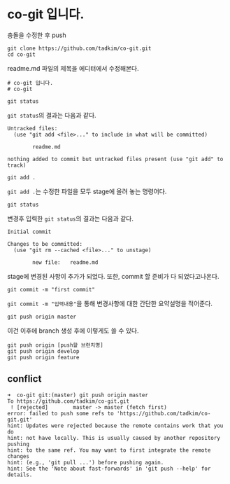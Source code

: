 # co-git 입니다.
충돌을 수정한 후 push

```
git clone https://github.com/tadkim/co-git.git
cd co-git
```

readme.md 파일의 제목을 에디터에서 수정해본다.

```
# co-git 입니다.
# co-git
```

```
git status
```
`git status`의 결과는 다음과 같다.
```
Untracked files:
  (use "git add <file>..." to include in what will be committed)

        readme.md

nothing added to commit but untracked files present (use "git add" to track)
```

```
git add .
```
`git add .`는 수정한 파일을 모두 stage에 올려 놓는 명령어다.

```
git status
```
변경후 입력한 `git status`의 결과는 다음과 같다.
```
Initial commit

Changes to be committed:
  (use "git rm --cached <file>..." to unstage)

        new file:   readme.md
```
stage에 변경된 사항이 추가가 되었다. 또한, commit 할 준비가 다 되었다고나온다.

```
git commit -m "first commit"
```
`git commit -m "입력내용"`을 통해 변경사항에 대한 간단한 요약설명을 적어준다. 


```
git push origin master
```
이건 이후에 branch 생성 후에 이렇게도 쓸 수 있다.

```
git push origin [push할 브런치명]
git push origin develop
git push origin feature
```




## conflict


```
➜  co-git git:(master) git push origin master
To https://github.com/tadkim/co-git.git
 ! [rejected]        master -> master (fetch first)
error: failed to push some refs to 'https://github.com/tadkim/co-git.git'
hint: Updates were rejected because the remote contains work that you do
hint: not have locally. This is usually caused by another repository pushing
hint: to the same ref. You may want to first integrate the remote changes
hint: (e.g., 'git pull ...') before pushing again.
hint: See the 'Note about fast-forwards' in 'git push --help' for details.
```